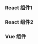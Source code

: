 ### React 组件1

<div ref="button1" />

### React 组件2
<div ref="button2" />


### Vue 组件
<vue-click-button />

<script setup>
import { ref } from 'vue'
import renderReact from '@components/react/renderReact'
import ClickButton from '@components/react/ClickButton'
import VueClickButton from '@components/vue/ClickButton/index.vue'

const button1 = ref(null)
const button2 = ref(null)
renderReact(ClickButton, button1)
renderReact(ClickButton, button2)
</script>
